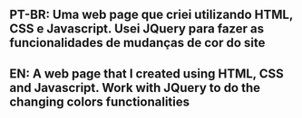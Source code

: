## PT-BR: Uma web page que criei utilizando HTML, CSS e Javascript. Usei JQuery para fazer as funcionalidades de mudanças de cor do site

## EN: A web page that I created using HTML, CSS and Javascript. Work with JQuery to do the changing colors functionalities
